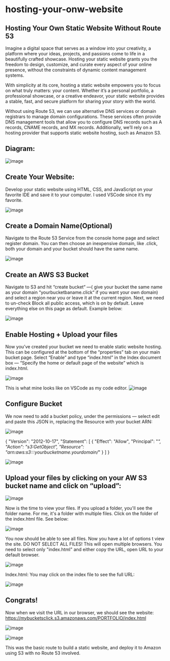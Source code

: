 # hosting-your-onw-website
## Hosting Your Own Static Website Without Route 53

Imagine a digital space that serves as a window into your creativity, a platform where your ideas, projects, and passions come to life in a beautifully crafted showcase. Hosting your static website grants you the freedom to design, customize, and curate every aspect of your online presence, without the constraints of dynamic content management systems.

With simplicity at its core, hosting a static website empowers you to focus on what truly matters: your content. Whether it’s a personal portfolio, a professional showcase, or a creative endeavor, your static website provides a stable, fast, and secure platform for sharing your story with the world.

Without using Route 53, we can use alternative DNS services or domain registrars to manage domain configurations. These services often provide DNS management tools that allow you to configure DNS records such as A records, CNAME records, and MX records. Additionally, we’ll rely on a hosting provider that supports static website hosting, such as Amazon S3.

## Diagram:
![image](https://github.com/JohnnyLouisTech/hosting-your-onw-website/assets/29494723/9fb22006-ffea-4035-864d-480d07ee56ff)

## Create Your Website:
Develop your static website using HTML, CSS, and JavaScript on your favorite IDE and save it to your computer. I used VSCode since it’s my favorite.

![image](https://github.com/JohnnyLouisTech/hosting-your-onw-website/assets/29494723/7675732a-a0ba-4125-ae19-eaaae8648ada)

## Create a Domain Name(Optional)
Navigate to the Route 53 Service from the console home page and select register domain. You can then choose an inexpensive domain, like .click, both your domain and your bucket should have the same name.

![image](https://github.com/JohnnyLouisTech/hosting-your-onw-website/assets/29494723/62200000-c2a2-4730-906b-82d32a0a2ef8)

## Create an AWS S3 Bucket
Navigate to S3 and hit “create bucket“ —( give your bucket the same name as your domain “yourbucketbaname.click“ if you want your own domain) and select a region near you or leave it at the current region. Next, we need to un-check Block all public access, which is on by default. Leave everything else on this page as default. Example below:

![image](https://github.com/JohnnyLouisTech/hosting-your-onw-website/assets/29494723/063c8e11-b753-466a-b101-2f44dbd22164)

## Enable Hosting + Upload your files
Now you’ve created your bucket we need to enable static website hosting. This can be configured at the bottom of the “properties” tab on your main bucket page. Select “Enable” and type “index.html” in the Index document box — “Specify the home or default page of the website” which is index.html.

![image](https://github.com/JohnnyLouisTech/hosting-your-onw-website/assets/29494723/a24a70e2-1b56-4b1e-9e22-0f70732d0d8c)

This is what mine looks like on VSCode as my code editor.
![image](https://github.com/JohnnyLouisTech/hosting-your-onw-website/assets/29494723/419ceee2-b33a-4a4f-a435-143cf73ec24e)

## Configure Bucket
We now need to add a bucket policy, under the permissions — select edit and paste this JSON in, replacing the Resource with your bucket ARN:

![image](https://github.com/JohnnyLouisTech/hosting-your-onw-website/assets/29494723/35fddc15-4ca4-4002-a5bc-cf65efab79a6)

{
    "Version": "2012-10-17",
    "Statement": [
        {
            "Effect": "Allow",
            "Principal": "*",
            "Action": "s3:GetObject",
            "Resource": "arn:aws:s3:::yourbucketname.yourdomain/*"
        }
    ]
}

![image](https://github.com/JohnnyLouisTech/hosting-your-onw-website/assets/29494723/11587047-eaa9-470a-bef4-be2ee9c57844)

## Upload your files by clicking on your AW S3 bucket name and click on “upload”:

![image](https://github.com/JohnnyLouisTech/hosting-your-onw-website/assets/29494723/2e4619ad-ce22-43ab-9d65-413fd1856e90)

Now is the time to view your files. If you upload a folder, you'll see the folder name. For me, it's a folder with multiple files. Click on the folder of the index.html file. See below:

![image](https://github.com/JohnnyLouisTech/hosting-your-onw-website/assets/29494723/821e818e-dd39-4c78-beca-5cc8ccaa23a7)

You now should be able to see all files. Now you have a lot of options t view the site. DO NOT SELECT ALL FILES! This will open multiple browsers. You need to select only "index.html" and either copy the URL, open URL to your default browser.

![image](https://github.com/JohnnyLouisTech/hosting-your-onw-website/assets/29494723/829cbaab-88cd-4bd1-95e1-14ce396c4e02)

Index.html: You may click on the index file to see the full URL:

![image](https://github.com/JohnnyLouisTech/hosting-your-onw-website/assets/29494723/4c9a6548-4a64-41e1-a654-92c17f985fea)

## Congrats!
Now when we visit the URL in our browser, we should see the website: https://mybucketsclick.s3.amazonaws.com/PORTFOLIO/index.html

![image](https://github.com/JohnnyLouisTech/hosting-your-onw-website/assets/29494723/8d82d30c-9105-494a-a19f-9205932f9c7c)

![image](https://github.com/JohnnyLouisTech/hosting-your-onw-website/assets/29494723/3ce7e5d8-74d9-4059-ac27-f0f2ca553115)

This was the basic route to build a static website,  and deploy it to Amazon using S3 with no Route 53 involved.


































